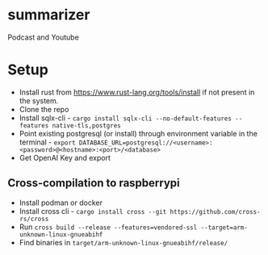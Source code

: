 # summarizer
Podcast and Youtube

# Setup
- Install rust from https://www.rust-lang.org/tools/install if not present in the system.
- Clone the repo
- Install sqlx-cli - `cargo install sqlx-cli --no-default-features --features native-tls,postgres`
- Point existing postgresql (or install) through environment variable in the terminal - `export DATABASE_URL=postgresql://<username>:<password>@<hostname>:<port>/<database>`
- Get OpenAI Key and export 

## Cross-compilation to raspberrypi
- Install podman or docker
- Install cross cli - `cargo install cross --git https://github.com/cross-rs/cross`
- Run `cross build --release --features=vendored-ssl --target=arm-unknown-linux-gnueabihf`
- Find binaries in `target/arm-unknown-linux-gnueabihf/release/`


